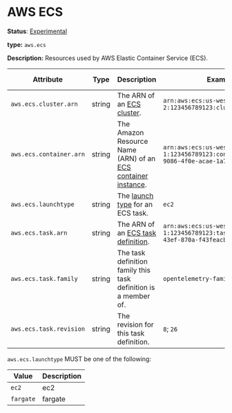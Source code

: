 # AWS ECS

**Status**: [Experimental][DocumentStatus]

**type:** `aws.ecs`

**Description:** Resources used by AWS Elastic Container Service (ECS).

<!-- semconv aws.ecs -->
| Attribute  | Type | Description  | Examples  | Requirement Level |
|---|---|---|---|---|
| `aws.ecs.cluster.arn` | string | The ARN of an [ECS cluster](https://docs.aws.amazon.com/AmazonECS/latest/developerguide/clusters.html). | `arn:aws:ecs:us-west-2:123456789123:cluster/my-cluster` | Recommended |
| `aws.ecs.container.arn` | string | The Amazon Resource Name (ARN) of an [ECS container instance](https://docs.aws.amazon.com/AmazonECS/latest/developerguide/ECS_instances.html). | `arn:aws:ecs:us-west-1:123456789123:container/32624152-9086-4f0e-acae-1a75b14fe4d9` | Recommended |
| `aws.ecs.launchtype` | string | The [launch type](https://docs.aws.amazon.com/AmazonECS/latest/developerguide/launch_types.html) for an ECS task. | `ec2` | Recommended |
| `aws.ecs.task.arn` | string | The ARN of an [ECS task definition](https://docs.aws.amazon.com/AmazonECS/latest/developerguide/task_definitions.html). | `arn:aws:ecs:us-west-1:123456789123:task/10838bed-421f-43ef-870a-f43feacbbb5b` | Recommended |
| `aws.ecs.task.family` | string | The task definition family this task definition is a member of. | `opentelemetry-family` | Recommended |
| `aws.ecs.task.revision` | string | The revision for this task definition. | `8`; `26` | Recommended |

`aws.ecs.launchtype` MUST be one of the following:

| Value  | Description |
|---|---|
| `ec2` | ec2 |
| `fargate` | fargate |
<!-- endsemconv -->

[DocumentStatus]: https://github.com/open-telemetry/opentelemetry-specification/tree/v1.22.0/specification/document-status.md
